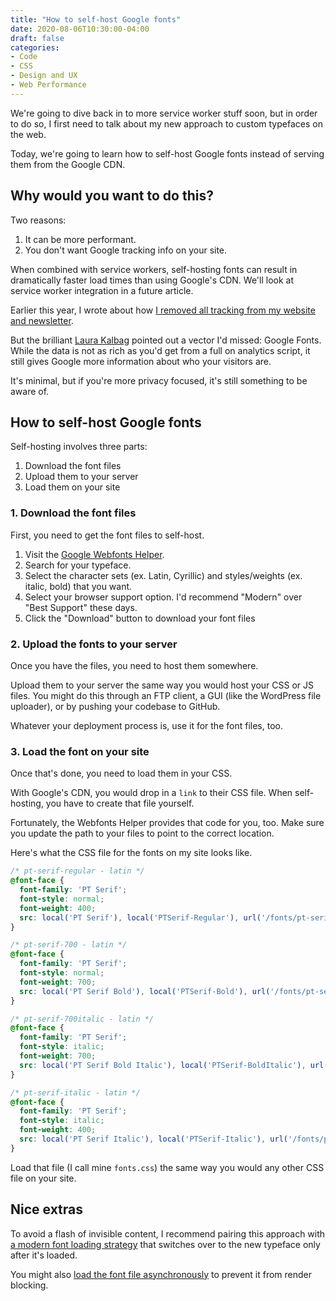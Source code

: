 ```yaml
---
title: "How to self-host Google fonts"
date: 2020-08-06T10:30:00-04:00
draft: false
categories:
- Code
- CSS
- Design and UX
- Web Performance
---
```


We're going to dive back in to more service worker stuff soon, but in order to do so, I first need to talk about my new approach to custom typefaces on the web.

Today, we're going to learn how to self-host Google fonts instead of serving them from the Google CDN.

## Why would you want to do this?

Two reasons:

1. It can be more performant.
2. You don't want Google tracking info on your site.

When combined with service workers, self-hosting fonts can result in dramatically faster load times than using Google's CDN. We'll look at service worker integration in a future article.

Earlier this year, I wrote about how [I removed all tracking from my website and newsletter](/i-dont-know-if-youre-reading-this/).

But the brilliant [Laura Kalbag](https://laurakalbag.com/) pointed out a vector I'd missed: Google Fonts. While the data is not as rich as you'd get from a full on analytics script, it still gives Google more information about who your visitors are.

It's minimal, but if you're more privacy focused, it's still something to be aware of.

## How to self-host Google fonts

Self-hosting involves three parts:

1. Download the font files
2. Upload them to your server
3. Load them on your site

### 1. Download the font files

First, you need to get the font files to self-host.

1. Visit the [Google Webfonts Helper](https://google-webfonts-helper.herokuapp.com/fonts/).
2. Search for your typeface.
3. Select the character sets (ex. Latin, Cyrillic) and styles/weights (ex. italic, bold) that you want.
4. Select your browser support option. I'd recommend "Modern" over "Best Support" these days.
5. Click the "Download" button to download your font files

### 2. Upload the fonts to your server

Once you have the files, you need to host them somewhere.

Upload them to your server the same way you would host your CSS or JS files. You might do this through an FTP client, a GUI (like the WordPress file uploader), or by pushing your codebase to GitHub.

Whatever your deployment process is, use it for the font files, too.

### 3. Load the font on your site

Once that's done, you need to load them in your CSS.

With Google's CDN, you would drop in a `link` to their CSS file. When self-hosting, you have to create that file yourself.

Fortunately, the Webfonts Helper provides that code for you, too. Make sure you update the path to your files to point to the correct location.

Here's what the CSS file for the fonts on my site looks like.

```css
/* pt-serif-regular - latin */
@font-face {
  font-family: 'PT Serif';
  font-style: normal;
  font-weight: 400;
  src: local('PT Serif'), local('PTSerif-Regular'), url('/fonts/pt-serif-v11-latin-regular.woff2') format('woff2'), url('/fonts/pt-serif-v11-latin-regular.woff') format('woff');
}

/* pt-serif-700 - latin */
@font-face {
  font-family: 'PT Serif';
  font-style: normal;
  font-weight: 700;
  src: local('PT Serif Bold'), local('PTSerif-Bold'), url('/fonts/pt-serif-v11-latin-700.woff2') format('woff2'), url('/fonts/pt-serif-v11-latin-700.woff') format('woff');
}

/* pt-serif-700italic - latin */
@font-face {
  font-family: 'PT Serif';
  font-style: italic;
  font-weight: 700;
  src: local('PT Serif Bold Italic'), local('PTSerif-BoldItalic'), url('/fonts/pt-serif-v11-latin-700italic.woff2') format('woff2'), url('/fonts/pt-serif-v11-latin-700italic.woff') format('woff');
}

/* pt-serif-italic - latin */
@font-face {
  font-family: 'PT Serif';
  font-style: italic;
  font-weight: 400;
  src: local('PT Serif Italic'), local('PTSerif-Italic'), url('/fonts/pt-serif-v11-latin-italic.woff2') format('woff2'), url('/fonts/pt-serif-v11-latin-italic.woff') format('woff');
}
```

Load that file (I call mine `fonts.css`) the same way you would any other CSS file on your site.

## Nice extras

To avoid a flash of invisible content, I recommend pairing this approach with [a modern font loading strategy](/a-modern-font-loading-strategy-with-the-vanilla-js-fontfaceset.load-method/) that switches over to the new typeface only after it's loaded.

You might also [load the font file asynchronously](https://www.filamentgroup.com/lab/load-css-simpler/) to prevent it from render blocking.